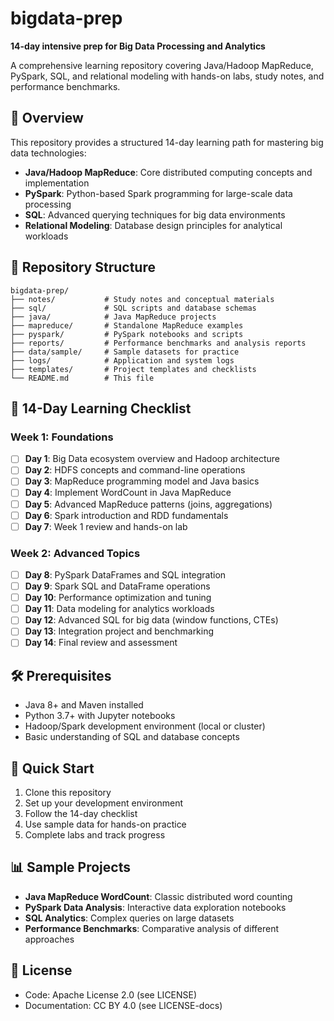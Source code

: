 # bigdata-prep

**14-day intensive prep for Big Data Processing and Analytics**

A comprehensive learning repository covering Java/Hadoop MapReduce, PySpark, SQL, and relational modeling with hands-on labs, study notes, and performance benchmarks.

## 🚀 Overview

This repository provides a structured 14-day learning path for mastering big data technologies:
- **Java/Hadoop MapReduce**: Core distributed computing concepts and implementation
- **PySpark**: Python-based Spark programming for large-scale data processing
- **SQL**: Advanced querying techniques for big data environments
- **Relational Modeling**: Database design principles for analytical workloads

## 📁 Repository Structure

```
bigdata-prep/
├── notes/           # Study notes and conceptual materials
├── sql/             # SQL scripts and database schemas
├── java/            # Java MapReduce projects
├── mapreduce/       # Standalone MapReduce examples
├── pyspark/         # PySpark notebooks and scripts
├── reports/         # Performance benchmarks and analysis reports
├── data/sample/     # Sample datasets for practice
├── logs/            # Application and system logs
├── templates/       # Project templates and checklists
└── README.md        # This file
```

## 📅 14-Day Learning Checklist

### Week 1: Foundations
- [ ] **Day 1**: Big Data ecosystem overview and Hadoop architecture
- [ ] **Day 2**: HDFS concepts and command-line operations
- [ ] **Day 3**: MapReduce programming model and Java basics
- [ ] **Day 4**: Implement WordCount in Java MapReduce
- [ ] **Day 5**: Advanced MapReduce patterns (joins, aggregations)
- [ ] **Day 6**: Spark introduction and RDD fundamentals
- [ ] **Day 7**: Week 1 review and hands-on lab

### Week 2: Advanced Topics
- [ ] **Day 8**: PySpark DataFrames and SQL integration
- [ ] **Day 9**: Spark SQL and DataFrame operations
- [ ] **Day 10**: Performance optimization and tuning
- [ ] **Day 11**: Data modeling for analytics workloads
- [ ] **Day 12**: Advanced SQL for big data (window functions, CTEs)
- [ ] **Day 13**: Integration project and benchmarking
- [ ] **Day 14**: Final review and assessment

## 🛠 Prerequisites

- Java 8+ and Maven installed
- Python 3.7+ with Jupyter notebooks
- Hadoop/Spark development environment (local or cluster)
- Basic understanding of SQL and database concepts

## 🚀 Quick Start

1. Clone this repository
2. Set up your development environment
3. Follow the 14-day checklist
4. Use sample data for hands-on practice
5. Complete labs and track progress

## 📊 Sample Projects

- **Java MapReduce WordCount**: Classic distributed word counting
- **PySpark Data Analysis**: Interactive data exploration notebooks
- **SQL Analytics**: Complex queries on large datasets
- **Performance Benchmarks**: Comparative analysis of different approaches

## 📝 License

- Code: Apache License 2.0 (see LICENSE)
- Documentation: CC BY 4.0 (see LICENSE-docs)
